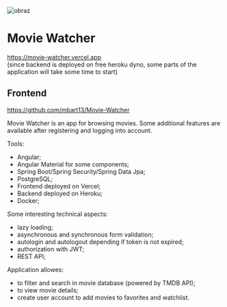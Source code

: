 ![obraz](https://user-images.githubusercontent.com/36601103/109544235-9ada2400-7ac7-11eb-9c34-d19bd1bac74b.png)

# Movie Watcher
https://movie-watcher.vercel.app  
(since backend is deployed on free heroku dyno, some parts of the application will take some time to start)

## Frontend

https://github.com/mbart13/Movie-Watcher


Movie Watcher is an app for browsing movies. Some additional features are available after registering and logging into account.

Tools: 
* Angular;
* Angular Material for some components;
* Spring Boot/Spring Security/Spring Data Jpa;
* PostgreSQL;
* Frontend deployed on Vercel;
* Backend deployed on Heroku;
* Docker;

Some interesting technical aspects:
* lazy loading;
* asynchronous and synchronous form validation;
* autologin and autologout depending if token is not expired;
* authorization with JWT;
* REST API;

Application allowes: 
* to filter and search in movie database (powered by TMDB API);
* to view movie details;
* create user account to add movies to favorites and watchlist.
